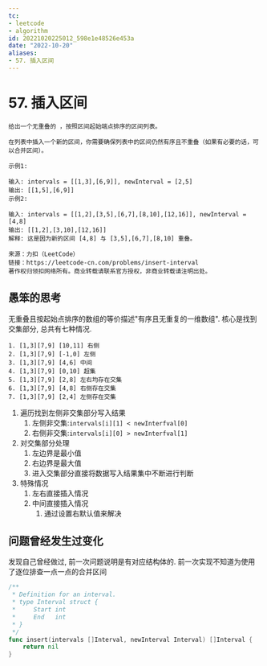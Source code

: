 ```yaml
---
tc:
- leetcode
- algorithm
id: 20221020225012_598e1e48526e453a
date: "2022-10-20"
aliases:
- 57. 插入区间
---
```


# 57. 插入区间

```
给出一个无重叠的 ，按照区间起始端点排序的区间列表。

在列表中插入一个新的区间，你需要确保列表中的区间仍然有序且不重叠（如果有必要的话，可以合并区间）。

示例1:

输入: intervals = [[1,3],[6,9]], newInterval = [2,5]
输出: [[1,5],[6,9]]
示例2:

输入: intervals = [[1,2],[3,5],[6,7],[8,10],[12,16]], newInterval = [4,8]
输出: [[1,2],[3,10],[12,16]]
解释: 这是因为新的区间 [4,8] 与 [3,5],[6,7],[8,10] 重叠。

来源：力扣（LeetCode）
链接：https://leetcode-cn.com/problems/insert-interval
著作权归领扣网络所有。商业转载请联系官方授权，非商业转载请注明出处。
```

## 愚笨的思考

无重叠且按起始点排序的数组的等价描述"有序且无重复的一维数组". 核心是找到交集部分, 总共有七种情况.
```
1. [1,3][7,9] [10,11] 右侧
2. [1,3][7,9] [-1,0] 左侧
3. [1,3][7,9] [4,6] 中间
4. [1,3][7,9] [0,10] 超集
5. [1,3][7,9] [2,8] 左右均存在交集
6. [1,3][7,9] [4,8] 右侧存在交集
7. [1,3][7,9] [2,4] 左侧存在交集
```

1. 遍历找到左侧非交集部分写入结果
    1. 左侧非交集:`intervals[i][1] < newInterfval[0]`
    2. 右侧非交集:`intervals[i][0] > newInterfval[1]`
2. 对交集部分处理
    1. 左边界是最小值
    2. 右边界是最大值
    3. 进入交集部分直接将数据写入结果集中不断进行判断
3. 特殊情况
    1. 左右直接插入情况
    2. 中间直接插入情况
        1. 通过设置右默认值来解决
        

## 问题曾经发生过变化

发现自己曾经做过, 前一次问题说明是有对应结构体的. 前一次实现不知道为使用了逐位排查一点一点的合并区间
```go
/**
 * Definition for an interval.
 * type Interval struct {
 *	   Start int
 *	   End   int
 * }
 */
func insert(intervals []Interval, newInterval Interval) []Interval {
	return nil
}
```
